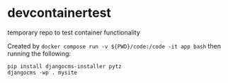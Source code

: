 # devcontainertest

temporary repo to test container functionality

Created by `docker compose run -v ${PWD}/code:/code -it app bash` then  running the following:

    pip install djangocms-installer pytz
    djangocms -wp . mysite 
